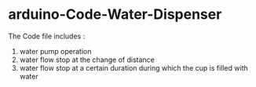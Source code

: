 # arduino-Code-Water-Dispenser
The Code file includes : 
1) water pump operation 
2) water flow stop at the change of distance 
3) water flow stop at a certain duration during which the cup is filled with water 
